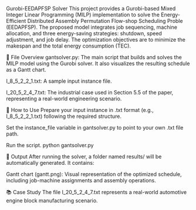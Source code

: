Gurobi-EEDAPFSP Solver
This project provides a Gurobi-based Mixed Integer Linear Programming (MILP) implementation to solve the Energy-Efficient Distributed Assembly Permutation Flow-shop Scheduling Proble (EEDAPFSP). The proposed model integrates job sequencing, machine allocation, and three energy-saving strategies: shutdown, speed adjustment, and job delay. The optimization objectives are to minimize the makespan and the total energy consumption (TEC).

🔧 File Overview
gantsolver.py: The main script that builds and solves the MILP model using the Gurobi solver. It also visualizes the resulting schedule as a Gantt chart.

I_8_5_2_2_1.txt: A sample input instance file.

I_20_5_2_4_7.txt: The industrial case used in Section 5.5 of the paper, representing a real-world engineering scenario.

📌 How to Use
Prepare your input instance in .txt format (e.g., I_8_5_2_2_1.txt) following the required structure.

Set the instance_file variable in gantsolver.py to point to your own .txt file path.

Run the script.
python gantsolver.py

📂 Output
After running the solver, a folder named results/ will be automatically generated. It contains:

Gantt chart (gantt.png): Visual representation of the optimized schedule, including job-machine assignments and assembly operations.

📚 Case Study
The file I_20_5_2_4_7.txt represents a real-world automotive engine block manufacturing scenario.
